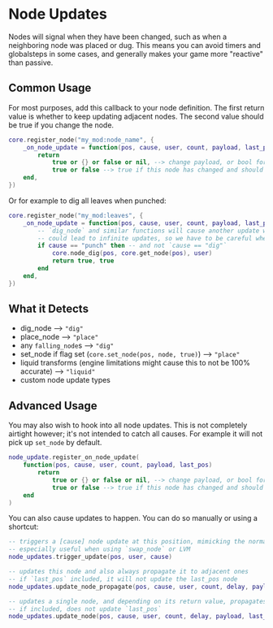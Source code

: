 # Node Updates
Nodes will signal when they have been changed, such as when a neighboring node was placed or dug. This means you can avoid timers and globalsteps in some cases, and generally makes your game more "reactive" than passive.

## Common Usage
For most purposes, add this callback to your node definition. The first return value is whether to keep updating adjacent nodes. The second value should be true if you change the node.
```lua
core.register_node("my_mod:node_name", {
	_on_node_update = function(pos, cause, user, count, payload, last_pos)
		return
			true or {} or false or nil, --> change payload, or bool for whether to propagate
			true or false --> true if this node has changed and should not have more callbacks run
	end,
})
```
Or for example to dig all leaves when punched:
```lua
core.register_node("my_mod:leaves", {
	_on_node_update = function(pos, cause, user, count, payload, last_pos)
		-- `dig_node` and similar functions will cause another update which
		-- could lead to infinite updates, so we have to be careful when using it
		if cause == "punch" then -- and not `cause == "dig"`
			core.node_dig(pos, core.get_node(pos), user)
			return true, true
		end
	end,
})
```

## What it Detects
- dig_node --> `"dig"`
- place_node --> `"place"`
- any `falling_node`s --> `"dig"`
- set_node if flag set (`core.set_node(pos, node, true)`) --> `"place"`
- liquid transforms (engine limitations might cause this to not be 100% accurate) --> `"liquid"`
- custom node update types

## Advanced Usage
You may also wish to hook into all node updates. This is not completely airtight however; it's not intended to catch all causes. For example it will not pick up `set_node` by default.
```lua
node_update.register_on_node_update(
	function(pos, cause, user, count, payload, last_pos)
		return
			true or {} or false or nil, --> change payload, or bool for whether to propagate
			true or false --> true if this node has changed and should not have more callbacks run
	end
)
```

You can also cause updates to happen. You can do so manually or using a shortcut:
```lua
-- triggers a [cause] node update at this position, mimicking the normal updates
-- especially useful when using `swap_node` or LVM
node_updates.trigger_update(pos, user, cause)

-- updates this node and also always propagate it to adjacent ones
-- if `last_pos` included, it will not update the last_pos node
node_updates.update_node_propagate(pos, cause, user, count, delay, payload, last_pos)

-- updates a single node, and depending on its return value, propagates it to adjacent nodes
-- if included, does not update `last_pos`
node_updates.update_node(pos, cause, user, count, delay, payload, last_pos)
```